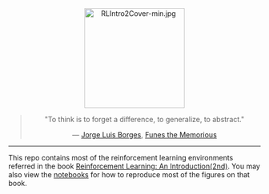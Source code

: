 <div align="center"> 
<a href="http://incompleteideas.net/book/the-book-2nd.html">
<img src="https://tianjun.me/static/site_resources/img/RLIntro2Cover-min.jpg" alt="RLIntro2Cover-min.jpg" title="RLIntro" width="200"/> 
</a>
<blockquote> 
<p> "To think is to forget a difference, to generalize, to abstract."</p>
<p>― <a href="https://en.wikipedia.org/wiki/Jorge_Luis_Borges">Jorge Luis Borges</a>, <a href="https://en.wikipedia.org/wiki/Funes_the_Memorious">Funes the Memorious</a></p>
</blockquote>
</div>

<hr>

This repo contains most of the reinforcement learning environments referred in the book [Reinforcement Learning: An Introduction(2nd)](http://incompleteideas.net/book/the-book-2nd.html). You may also view the [notebooks](https://github.com/JuliaReinforcementLearning/ReinforcementLearningAnIntroduction.jl/tree/master/notebooks) for how to reproduce most of the figures on that book.